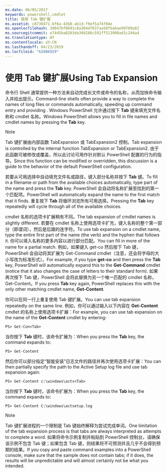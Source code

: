 ```yaml
---
ms.date: 06/05/2017
keywords: powershell,cmdlet
title: 使用 Tab 键扩展
ms.assetid: c8730471-bf6a-43b8-ab1d-f9ef5a74f04e
ms.openlocfilehash: 3d047bf0691c8a304d7637aa50fba6ae99709a82
ms.sourcegitcommit: e7445ba8203da304286c591ff513900ad1c244a4
ms.translationtype: HT
ms.contentlocale: zh-CN
ms.lasthandoff: 04/23/2019
ms.locfileid: "62086929"
---
```

# <a name="using-tab-expansion"></a><span data-ttu-id="d18e3-103">使用 Tab 键扩展</span><span class="sxs-lookup"><span data-stu-id="d18e3-103">Using Tab Expansion</span></span>

<span data-ttu-id="d18e3-104">命令行 Shell 通常提供一种方法来自动完成长文件或命令的名称，从而加快命令输入并给出提示。</span><span class="sxs-lookup"><span data-stu-id="d18e3-104">Command-line shells often provide a way to complete the names of long files or commands automatically, speeding up command entry and providing .</span></span> <span data-ttu-id="d18e3-105">Windows PowerShell 允许通过按下 **Tab** 键来填充文件名称和 cmdlet 名称。</span><span class="sxs-lookup"><span data-stu-id="d18e3-105">Windows PowerShell allows you to fill in file names and cmdlet names by pressing the **Tab** key.</span></span>

> [!NOTE]
> <span data-ttu-id="d18e3-106">Tab 键扩展由内部函数 TabExpansion 或 TabExpansion2 控制。</span><span class="sxs-lookup"><span data-stu-id="d18e3-106">Tab expansion is controlled by the internal function TabExpansion or TabExpansion2.</span></span> <span data-ttu-id="d18e3-107">由于此函数可被修改或覆盖，所以此讨论可用作针对默认 PowerShell 配置的行为的指导。</span><span class="sxs-lookup"><span data-stu-id="d18e3-107">Since this function can be modified or overridden, this discussion is a guide to the behavior of the default PowerShell configuration.</span></span>

<span data-ttu-id="d18e3-108">若要从可用选择中自动填充文件名或路径，键入部分名称并按下 **Tab** 键。</span><span class="sxs-lookup"><span data-stu-id="d18e3-108">To fill in a filename or path from the available choices automatically, type part of the name and press the **Tab** key.</span></span> <span data-ttu-id="d18e3-109">PowerShell 会自动将名称扩展至找到的第一个匹配项。</span><span class="sxs-lookup"><span data-stu-id="d18e3-109">PowerShell will automatically expand the name to the first match that it finds.</span></span> <span data-ttu-id="d18e3-110">重复按下 **Tab** 将循环浏览所有可用选择。</span><span class="sxs-lookup"><span data-stu-id="d18e3-110">Pressing the **Tab** key repeatedly will cycle through all of the available choices.</span></span>

<span data-ttu-id="d18e3-111">cmdlet 名称的选项卡扩展稍有不同。</span><span class="sxs-lookup"><span data-stu-id="d18e3-111">The tab expansion of cmdlet names is slightly different.</span></span> <span data-ttu-id="d18e3-112">若要在 cmdlet 名称上使用选项卡扩充，键入名称的整个第一部分（即谓词），然后是后跟的连字符。</span><span class="sxs-lookup"><span data-stu-id="d18e3-112">To use tab expansion on a cmdlet name, type the entire first part of the name (the verb) and the hyphen that follows it.</span></span> <span data-ttu-id="d18e3-113">你可以填入名称的更多内容以进行部分匹配。</span><span class="sxs-lookup"><span data-stu-id="d18e3-113">You can fill in more of the name for a partial match.</span></span> <span data-ttu-id="d18e3-114">例如，如果键入 get-co 然后按下 Tab 键，PowerShell 会自动将其扩展为 Get-Command cmdlet（注意，还会将字母的大小写改为标准形式）。</span><span class="sxs-lookup"><span data-stu-id="d18e3-114">For example, if you type **get-co** and then press the **Tab** key, PowerShell will automatically expand this to the **Get-Command** cmdlet (notice that it also changes the case of letters to their standard form).</span></span> <span data-ttu-id="d18e3-115">如果再次按下 Tab 键，PowerShell 会将此替换为另一个唯一匹配的 cmdlet 名称，Get-Content。</span><span class="sxs-lookup"><span data-stu-id="d18e3-115">If you press **Tab** key again, PowerShell replaces this with the only other matching cmdlet name, **Get-Content**.</span></span>

<span data-ttu-id="d18e3-116">你可以在同一行上重复使用 Tab 键扩展。</span><span class="sxs-lookup"><span data-stu-id="d18e3-116">You can use tab expansion repeatedly on the same line.</span></span> <span data-ttu-id="d18e3-117">例如，你可以通过输入以下内容在 **Get-Content** cmdlet 的名称上使用选项卡扩展：</span><span class="sxs-lookup"><span data-stu-id="d18e3-117">For example, you can use tab expansion on the name of the **Get-Content** cmdlet by entering:</span></span>

```
PS> Get-Con<Tab>
```

<span data-ttu-id="d18e3-118">当你按下 **Tab** 键时，该命令扩展为：</span><span class="sxs-lookup"><span data-stu-id="d18e3-118">When you press the **Tab** key, the command expands to:</span></span>

```
PS> Get-Content
```

<span data-ttu-id="d18e3-119">然后你可以部分指定“智能安装”日志文件的路径并再次使用选项卡扩展：</span><span class="sxs-lookup"><span data-stu-id="d18e3-119">You can then partially specify the path to the Active Setup log file and use tab expansion again:</span></span>

```
PS> Get-Content c:\windows\acts<Tab>
```

<span data-ttu-id="d18e3-120">当你按下 **Tab** 键时，该命令扩展为：</span><span class="sxs-lookup"><span data-stu-id="d18e3-120">When you press the **Tab** key, the command expands to:</span></span>

```
PS> Get-Content C:\windows\actsetup.log
```

> [!NOTE]
> <span data-ttu-id="d18e3-121">Tab 键扩展进程的一个限制是 Tab 键始终解释为尝试完成单词。</span><span class="sxs-lookup"><span data-stu-id="d18e3-121">One limitation of the tab expansion process is that tabs are always interpreted as attempts to complete a word.</span></span> <span data-ttu-id="d18e3-122">如果将命令示例复制并粘贴到 PowerShell 控制台，请确保该示例不包含 Tab 键；如果包含 Tab 键，则结果将不可预测并且几乎不会得到预期的结果。</span><span class="sxs-lookup"><span data-stu-id="d18e3-122">If you copy and paste command examples into a PowerShell console, make sure that the sample does not contain tabs; if it does, the results will be unpredictable and will almost certainly not be what you intended.</span></span>